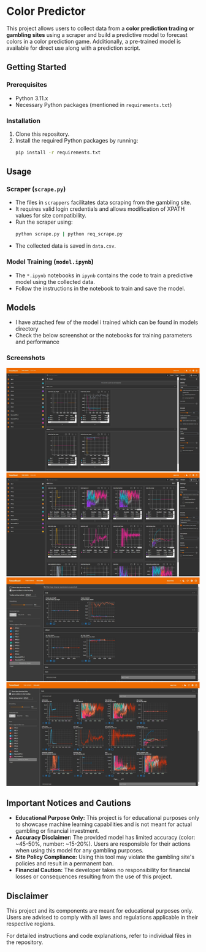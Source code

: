 # Color Predictor

This project allows users to collect data from a **color prediction trading or gambling** **sites** using a scraper and build a predictive model to forecast colors in a color prediction game. Additionally, a pre-trained model is available for direct use along with a prediction script.

## Getting Started

### Prerequisites

- Python 3.11.x
- Necessary Python packages (mentioned in `requirements.txt`)

### Installation

1. Clone this repository.
2. Install the required Python packages by running:
   ```bash
   pip install -r requirements.txt
   ```

## Usage

### Scraper (`scrape.py`)

- The files in `scrappers` facilitates data scraping from the gambling site.
- It requires valid login credentials and allows modification of XPATH values for site compatibility.
- Run the scraper using:
  ```bash
  python scrape.py | python req_scrape.py
  ```
- The collected data is saved in `data.csv`.

### Model Training (`model.ipynb`)

- The `*.ipynb` notebooks in `ipynb` contains the code to train a predictive model using the collected data.
- Follow the instructions in the notebook to train and save the model.

## Models

- I have attached few of the model i trained which can be found in models directory
- Check the below screenshot or the notebooks for training parameters and performance

### Screenshots

![ss1](./screenshots/Web%20capture_15-1-2024_92734_localhost.jpeg)
![ss2](./screenshots/Web%20capture_15-1-2024_9280_localhost.jpeg)
![ss3](./screenshots/Web%20capture_15-1-2024_92842_localhost.jpeg)
![ss4](./screenshots/Web%20capture_15-1-2024_92859_localhost.jpeg)

## Important Notices and Cautions

- **Educational Purpose Only:** This project is for educational purposes only to showcase machine learning capabilities and is not meant for actual gambling or financial investment.
- **Accuracy Disclaimer:** The provided model has limited accuracy (color: ~45-50%, number: ~15-20%). Users are responsible for their actions when using this model for any gambling purposes.
- **Site Policy Compliance:** Using this tool may violate the gambling site's policies and result in a permanent ban.
- **Financial Caution:** The developer takes no responsibility for financial losses or consequences resulting from the use of this project.

## Disclaimer

This project and its components are meant for educational purposes only. Users are advised to comply with all laws and regulations applicable in their respective regions.

For detailed instructions and code explanations, refer to individual files in the repository.
